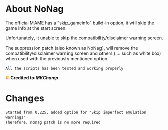 # About NoNag

The official MAME has a "skip_gameinfo" build-in option, it will skip the game info at the start screen.

Unfortunately, it unable to skip the compatibility/disclaimer warning screen.

The suppression patch (also known as NoNag), will remove the compatibility/disclaimer warning screen and others (.....such as white box) when used with the previously mentioned option.

```
All the scripts has been tested and working properly
```

![Credited](https://github.com/jessefoong238/repo/blob/master/credited.png) **Credited to _MKChamp_**

# Changes

```
Started from 0.225, added option for "Skip imperfect emulation warnings"
Therefore, nonag patch is no more required
```
